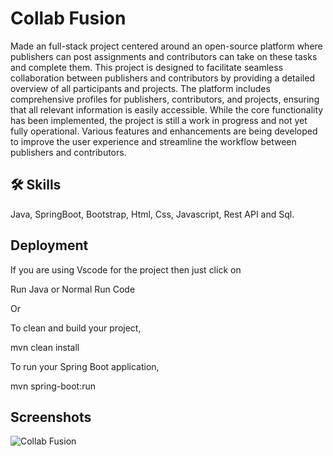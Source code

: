 
# Collab Fusion

Made an full-stack project centered around an open-source platform where publishers can post assignments and contributors can take on these tasks and complete them. This project is designed to facilitate seamless collaboration between publishers and contributors by providing a detailed overview of all participants and projects. The platform includes comprehensive profiles for publishers, contributors, and projects, ensuring that all relevant information is easily accessible. While the core functionality has been implemented, the project is still a work in progress and not yet fully operational. Various features and enhancements are being developed to improve the user experience and streamline the workflow between publishers and contributors.


## 🛠 Skills

Java, SpringBoot, Bootstrap, Html, Css, Javascript, Rest API and Sql.


## Deployment
If you are using Vscode for the project then just click on

Run Java or Normal Run Code

Or

To clean and build your project,

mvn clean install

To run your Spring Boot application,

mvn spring-boot:run



## Screenshots

![Collab Fusion](https://github.com/user-attachments/assets/28ab17f0-57a7-4496-8baf-9513e9289ed5)

